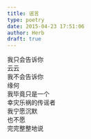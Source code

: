 ```yaml
---  
title: 谣言  
type: poetry  
date: 2015-04-23 17:51:06  
author: Herb  
draft: true
---  
```

我只会告诉你  
云云  
我不会告诉你  
缘何    
我毕竟只是一个  
幸灾乐祸的传谣者  
我宁愿沉默  
也不愿  
完完整整地说
